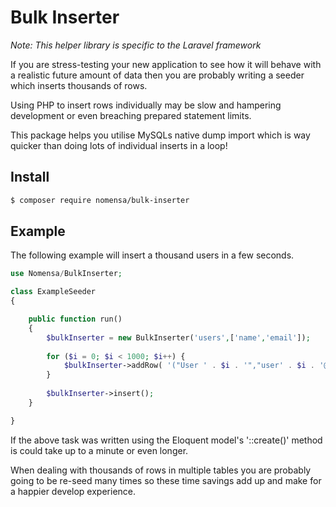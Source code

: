 # Bulk Inserter

_Note: This helper library is specific to the Laravel framework_

If you are stress-testing your new application to see how it will behave with a realistic future amount 
of data then you are probably writing a seeder which inserts thousands of rows.

Using PHP to insert rows individually may be slow and hampering development or even breaching prepared
statement limits.

This package helps you utilise MySQLs native dump import which is way quicker than doing lots of individual
inserts in a loop!

 
## Install

```bash
$ composer require nomensa/bulk-inserter
```


## Example

The following example will insert a thousand users in a few seconds.

```php
use Nomensa/BulkInserter;

class ExampleSeeder
{

    public function run()
    {
        $bulkInserter = new BulkInserter('users',['name','email']);
        
        for ($i = 0; $i < 1000; $i++) {
            $bulkInserter->addRow( '("User ' . $i . '","user' . $i . '@example.com")' );
        }
        
        $bulkInserter->insert();
    }

}
```

If the above task was written using the Eloquent model's '::create()' method is could take 
up to a minute or even longer.

When dealing with thousands of rows in multiple tables you are probably going to be re-seed
many times so these time savings add up and make for a happier develop experience. 
